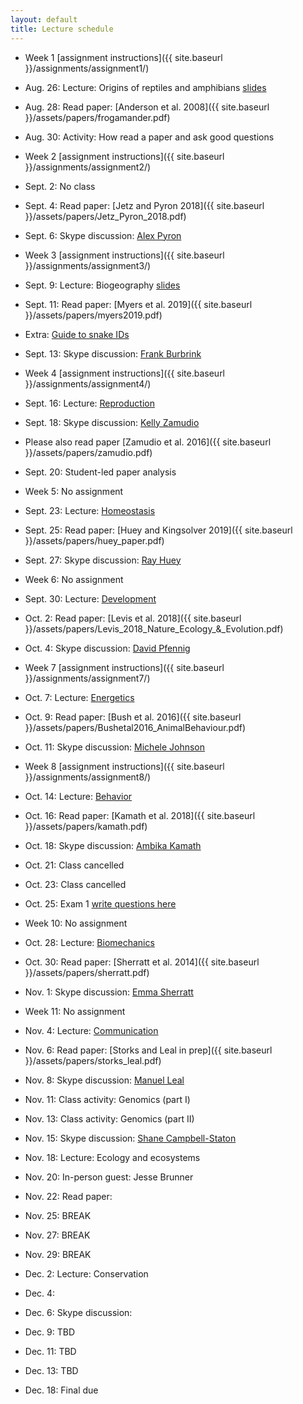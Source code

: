 ```yaml
---
layout: default
title: Lecture schedule
---
```


- Week 1 [assignment instructions]({{ site.baseurl }}/assignments/assignment1/)
- Aug. 26: Lecture: Origins of reptiles and amphibians [slides](https://docs.google.com/presentation/d/1sOpBvvi2Jh1BpBckbkt2t3EbESO48bkXtwKFqKYrMOQ/edit?usp=sharing)
- Aug. 28: Read paper: [Anderson et al. 2008]({{ site.baseurl }}/assets/papers/frogamander.pdf)
- Aug. 30: Activity: How read a paper and ask good questions

- Week 2 [assignment instructions]({{ site.baseurl }}/assignments/assignment2/)
- Sept. 2: No class
- Sept. 4: Read paper: [Jetz and Pyron 2018]({{ site.baseurl }}/assets/papers/Jetz_Pyron_2018.pdf)
- Sept. 6: Skype discussion: [Alex Pyron](http://www.colubroid.org/)

- Week 3 [assignment instructions]({{ site.baseurl }}/assignments/assignment3/)
- Sept. 9: Lecture: Biogeography [slides](https://docs.google.com/presentation/d/18YXHEW0YW1eDBKr6DU60Qlw2fC_kcKCdToG5Vyi7jgk/edit?usp=sharing)
- Sept. 11: Read paper: [Myers et al. 2019]({{ site.baseurl }}/assets/papers/myers2019.pdf)
- Extra: [Guide to snake IDs](https://drive.google.com/file/d/1fM4IEXWlqWeJuOZ7yMfGBkjNk9Z4xkN_/view?usp=sharing)
- Sept. 13: Skype discussion: [Frank Burbrink](http://www.amnh.org/our-research/staff-directory/frank-t.-burbrink/)

- Week 4 [assignment instructions]({{ site.baseurl }}/assignments/assignment4/)
- Sept. 16: Lecture: [Reproduction](https://docs.google.com/presentation/d/1Ou4EF0bJhiN6uZrBvf0mNWU9ZXgVvmOa1d8C-Ffgk6M/edit?usp=sharing)
- Sept. 18: Skype discussion: [Kelly Zamudio](https://ecologyandevolution.cornell.edu/kelly-zamudio)
- Please also read paper [Zamudio et al. 2016]({{ site.baseurl }}/assets/papers/zamudio.pdf)
- Sept. 20: Student-led paper analysis

- Week 5: No assignment
- Sept. 23: Lecture: [Homeostasis](https://docs.google.com/presentation/d/1GWhf0ykJKhdhWf3YwS2XY29ifPZj6d46ThFkMqDLV-w/edit?usp=sharing)
- Sept. 25: Read paper: [Huey and Kingsolver 2019]({{ site.baseurl }}/assets/papers/huey_paper.pdf)
- Sept. 27: Skype discussion: [Ray Huey](http://faculty.washington.edu/hueyrb/)

- Week 6: No assignment
- Sept. 30: Lecture: [Development](https://docs.google.com/presentation/d/1r4k_al7UrSsp9Yq4cbjqHJlmNMxlI1vmvmsLDg6p_iA/edit?usp=sharing)
- Oct. 2: Read paper: [Levis et al. 2018]({{ site.baseurl }}/assets/papers/Levis_2018_Nature_Ecology_&_Evolution.pdf)
- Oct. 4: Skype discussion: [David Pfennig](http://labs.bio.unc.edu/pfennig/LabSite/Welcome.html)

- Week 7 [assignment instructions]({{ site.baseurl }}/assignments/assignment7/)
- Oct. 7: Lecture: [Energetics](https://docs.google.com/presentation/d/1N_GHvb8SX5Y7PGaQU695Jco5jEPeY10nYWC661uxpNk/edit?usp=sharing)
- Oct. 9: Read paper: [Bush et al. 2016]({{ site.baseurl }}/assets/papers/Bushetal2016_AnimalBehaviour.pdf)
- Oct. 11: Skype discussion: [Michele Johnson](https://www.johnsonlizardlab.org/)

- Week 8 [assignment instructions]({{ site.baseurl }}/assignments/assignment8/)
- Oct. 14: Lecture: [Behavior](https://docs.google.com/presentation/d/1IEY_XJt6_vwrCv5pIDjA7kjlu_70CMD5uylORjPtIg0/edit?usp=sharing)
- Oct. 16: Read paper: [Kamath et al. 2018]({{ site.baseurl }}/assets/papers/kamath.pdf)
- Oct. 18: Skype discussion: [Ambika Kamath](https://ambikamath.wordpress.com/)

- Oct. 21: Class cancelled
- Oct. 23: Class cancelled
- Oct. 25: Exam 1 [write questions here](https://drive.google.com/open?id=1CD9sA_hx7iB-S7UWri84cdRSBug5rSED)

- Week 10: No assignment
- Oct. 28: Lecture: [Biomechanics](https://docs.google.com/presentation/d/1KuCMVDgk0DcYeMgDGo677MIRAYcYgV_ZVA8AHoQzzS8/edit?usp=sharing)
- Oct. 30: Read paper: [Sherratt et al. 2014]({{ site.baseurl }}/assets/papers/sherratt.pdf)
- Nov. 1: Skype discussion: [Emma Sherratt](http://www.emmasherratt.com/)

- Week 11: No assignment
- Nov. 4: Lecture: [Communication](https://docs.google.com/presentation/d/1jp_snDXvrb1S1ntwFqUnZuk5cMZTf7PdwYba1PRQ5qs/edit?usp=sharing)
- Nov. 6: Read paper: [Storks and Leal in prep]({{ site.baseurl }}/assets/papers/storks_leal.pdf)
- Nov. 8: Skype discussion: [Manuel Leal](https://chipojolab.biology.missouri.edu/)

- Nov. 11: Class activity: Genomics (part I)
- Nov. 13: Class activity: Genomics (part II)
- Nov. 15: Skype discussion: [Shane Campbell-Staton](https://socgen.ucla.edu/people/shane-campbell-staton/)

- Nov. 18: Lecture: Ecology and ecosystems
- Nov. 20: In-person guest: Jesse Brunner
- Nov. 22: Read paper:  

- Nov. 25: BREAK
- Nov. 27: BREAK
- Nov. 29: BREAK

- Dec. 2: Lecture: Conservation
- Dec. 4:
- Dec. 6: Skype discussion:

- Dec. 9: TBD
- Dec. 11: TBD
- Dec. 13: TBD

- Dec. 18: Final due
